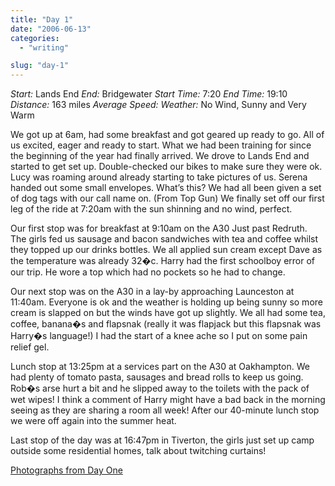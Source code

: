 ```yaml
---
title: "Day 1"
date: "2006-06-13"
categories:
  - "writing"

slug: "day-1"
---
```


_Start:_ Lands End _End:_ Bridgewater _Start Time:_ 7:20 _End Time:_ 19:10 _Distance:_ 163 miles _Average Speed:_ _Weather:_ No Wind, Sunny and Very Warm

<!-- [![](/images/165620647_ece43adfe5_m.jpg)](https://flickr.com/photos/70011121@N00/165620647 "IMG_2222.JPG") -->
We got up at 6am, had some breakfast and got geared up ready to go. All of us excited, eager and ready to start. What we had been training for since the beginning of the year had finally arrived. We drove to Lands End and started to get set up. Double-checked our bikes to make sure they were ok. Lucy was roaming around already starting to take pictures of us. Serena handed out some small envelopes. What’s this? We had all been given a set of dog tags with our call name on. (From Top Gun) We finally set off our first leg of the ride at 7:20am with the sun shinning and no wind, perfect.

<!-- [![](/images/165645621_1baa88b513_m.jpg)](https://flickr.com/photos/70011121@N00/165645621 "IMG_2261.JPG") -->
Our first stop was for breakfast at 9:10am on the A30 Just past Redruth. The girls fed us sausage and bacon sandwiches with tea and coffee whilst they topped up our drinks bottles. We all applied sun cream except Dave as the temperature was already 32�c. Harry had the first schoolboy error of our trip. He wore a top which had no pockets so he had to change.

<!-- [![](/images/165667703_51f0156c25_m.jpg)](https://flickr.com/photos/70011121@N00/165667703 "IMG_2291.JPG") -->
Our next stop was on the A30 in a lay-by approaching Launceston at 11:40am. Everyone is ok and the weather is holding up being sunny so more cream is slapped on but the winds have got up slightly. We all had some tea, coffee, banana�s and flapsnak (really it was flapjack but this flapsnak was Harry�s language!) I had the start of a knee ache so I put on some pain relief gel.

<!-- [![](/images/165674050_c127d7a67c_m.jpg)](https://flickr.com/photos/70011121@N00/165674050 "IMG_2307.JPG") -->
Lunch stop at 13:25pm at a services part on the A30 at Oakhampton. We had plenty of tomato pasta, sausages and bread rolls to keep us going. Rob�s arse hurt a bit and he slipped away to the toilets with the pack of wet wipes! I think a comment of Harry might have a bad back in the morning seeing as they are sharing a room all week! After our 40-minute lunch stop we were off again into the summer heat.

<!-- [![](/images/165695370_3cf8a3c013_m.jpg)](https://flickr.com/photos/70011121@N00/165695370 "IMG_2332.JPG") -->
Last stop of the day was at 16:47pm in Tiverton, the girls just set up camp outside some residential homes, talk about twitching curtains!

[Photographs from Day One](https://www.flickr.com/photos/funkylarma/tags/050606/)
